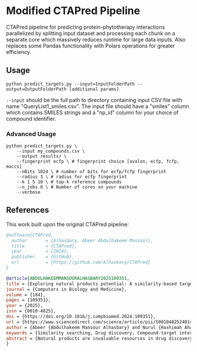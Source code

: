 # Modified CTAPred Pipeline

CTAPred pipeline for predicting protein-phytotherapy interactions parallelized by splitting input dataset and processing each chunk on a separate core which massively reduces runtime for large data inputs. Also replaces some Pandas functionality with Polars operations for greater efficiency. 

## Usage
```
python predict_targets.py --input=InputFolderPath --output=OutputFolderPath [additional params]
```

`--input` should be the full path to directory containing input CSV file with name "QueryList1_smiles.csv". The input file should have a "smiles" column which contains SMILES strings and a "np_id" column for your choice of compound identifier.

### Advanced Usage

```
python predict_targets.py \
    --input my_compounds.csv \
    --output results/ \
    --fingerprint ecfp \ # fingerprint choice [avalon, ecfp, fcfp, maccs]
    --nBits 1024 \ # number of bits for ecfp/fcfp fingerprint
    --radius 3 \ # radius for ecfp fingerprint
    --k 1 5 10 \ # top-k reference compounds
    --n_jobs 8 \ # Number of cores on your machine
    --verbose
```

## References

This work built upon the original CTAPred pipeline:

```bibtex
@software{CTAPred,
  author       = {Alhasbary, Abeer Abdulhakeem Mansour},
  title        = {CTAPred},
  year         = {2024},
  publisher    = {GitHub},
  url          = {https://github.com/Alhasbary/CTAPred}
}
```

```bibtex
@article{ABDULHAKEEMMANSOURALHASBARY2025109351,
title = {Exploring natural products potential: A similarity-based target prediction tool for natural products},
journal = {Computers in Biology and Medicine},
volume = {184},
pages = {109351},
year = {2025},
issn = {0010-4825},
doi = {https://doi.org/10.1016/j.compbiomed.2024.109351},
url = {https://www.sciencedirect.com/science/article/pii/S0010482524014367},
author = {Abeer {Abdulhakeem Mansour Alhasbary} and Nurul {Hashimah Ahamed Hassain Malim} and Siti {Zuraidah Mohamad Zobir}},
keywords = {Similarity searching, Drug discovery, Compound-target interaction, Natural products, ChEMBL database},
abstract = {Natural products are invaluable resources in drug discovery due to their substantial structural diversity. However, predicting their interactions with druggable protein targets remains a challenge, primarily due to the limited availability of bioactivity data. This study introduces CTAPred (Compound-Target Activity Prediction), an open-source command-line tool designed to predict potential protein targets for natural products. CTAPred employs a two-stage approach, combining fingerprinting and similarity-based search techniques to identify likely drug targets for these bioactive compounds. Despite its simplicity, the tool's performance is comparable to that of more complex methods, demonstrating proficiency in target retrieval for natural product compounds. Furthermore, this study explores the optimal number of reference compounds most similar to the query compound, aiming to refine target prediction accuracy. The findings demonstrated the superior performance of considering only the most similar reference compounds for target prediction. CTAPred is freely available at https://github.com/Alhasbary/CTAPred, offering a valuable resource for deciphering natural product-target associations and advancing drug discovery.}
}
```